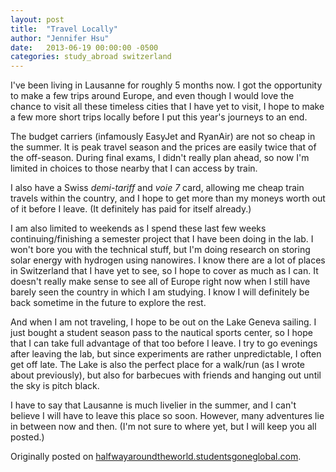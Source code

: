 ```yaml
---
layout: post
title:  "Travel Locally"
author: "Jennifer Hsu"
date:   2013-06-19 00:00:00 -0500
categories: study_abroad switzerland
---
```

I've been living in Lausanne for roughly 5 months now. I got the opportunity to make a few trips around Europe, and even though I would love the chance to visit all these timeless cities that I have yet to visit, I hope to make a few more short trips locally before I put this year's journeys to an end.

The budget carriers (infamously EasyJet and RyanAir) are not so cheap in the summer. It is peak travel season and the prices are easily twice that of the off-season. During final exams, I didn't really plan ahead, so now I'm limited in choices to those nearby that I can access by train.

I also have a Swiss _demi-tariff_ and _voie 7_ card, allowing me cheap train travels within the country, and I hope to get more than my moneys worth out of it before I leave. (It definitely has paid for itself already.)

I am also limited to weekends as I spend these last few weeks continuing/finishing a semester project that I have been doing in the lab. I won't bore you with the technical stuff, but I'm doing research on storing solar energy with hydrogen using nanowires.
I know there are a lot of places in Switzerland that I have yet to see, so I hope to cover as much as I can. It doesn't really make sense to see all of Europe right now when I still have barely seen the country in which I am studying. I know I will definitely be back sometime in the future to explore the rest.

And when I am not traveling, I hope to be out on the Lake Geneva sailing. I just bought a student season pass to the nautical sports center, so I hope that I can take full advantage of that too before I leave. I try to go evenings after leaving the lab, but since experiments are rather unpredictable, I often get off late. The Lake is also the perfect place for a walk/run (as I wrote about previously), but also for barbecues with friends and hanging out until the sky is pitch black.

I have to say that Lausanne is much livelier in the summer, and I can't believe I will have to leave this place so soon. However, many adventures lie in between now and then. (I'm not sure to where yet, but I will keep you all posted.)

Originally posted on [halfwayaroundtheworld.studentsgoneglobal.com](https://sonder.io/p/post/a1c07adb-7d05-462c-affc-48941f31c833).
